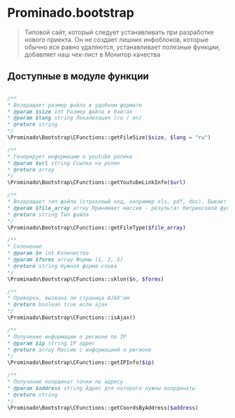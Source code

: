 # Prominado.bootstrap

> Типовой сайт, который следует устанавливать при разработке нового приекта. Он не создает лишних инфоблоков, которые обычно все равно удаляются, устанавливает полезные функции, добавляет наш чек-лист в Монитор качества

## Доступные в модуле функции

```php

/**
* Возвращает размер файла в удобном формате
* @param $size int Размер файла в байтах
* @param $lang string Локализация (ru / en)
* @return string
*/
\Prominado\Bootstrap\CFunctions::getFileSize($size, $lang = "ru")

/**
* Генерирует информацию о youtube ролике
* @param $url string Ссылка на ролик
* @return array
*/
\Prominado\Bootstrap\CFunctions::getYoutubeLinkInfo($url)

/**
* Возвращает тип файла (строковый код, например xls, pdf, doc). Бывает необходимо когда надо задать класс иконки, например .icon--pdf
* @param $file_array array Принимает массив - результат битриксовой функции CFile::GetFileArray($file_id)
* @return string Тип файла
*/
\Prominado\Bootstrap\CFunctions::getFileType($file_array)

/**
* Склонение
* @param $n int Количество
* @param $forms array Формы (1, 2, 5)
* @return string Нужная форма слова
*/
\Prominado\Bootstrap\CFunctions::sklon($n, $forms)

/**
* Проверка, вызвана ли страница AJAX'ом
* @return boolean true если ajax
*/
\Prominado\Bootstrap\CFunctions::isAjax()

/**
* Получение информации о регионе по IP
* @param $ip string IP адрес
* @return array Массив с информацией о регионе
*/
\Prominado\Bootstrap\CFunctions::getIPInfo($ip)

/**
* Получение координат точки по адресу
* @param $address string Адрес для которого нужны координаты
* @return string
*/
\Prominado\Bootstrap\CFunctions::getCoordsByAddress($address)
```
